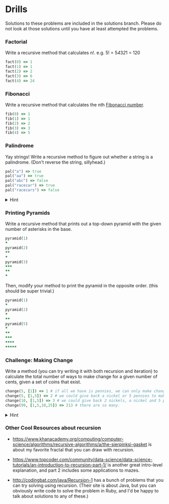 # Drills

Solutions to these problems are included in the solutions branch. Please do not look at those solutions until you have at least attempted the problems.

### Factorial
Write a recursive method that calculates n!.
e.g. 5! = 5*4*3*2*1 = 120
```rb
fact(0) => 1
fact(1) => 1
fact(2) => 2
fact(3) => 6
fact(4) => 24
```

### Fibonacci
Write a recursive method that calculates the nth [Fibonacci number](http://google.com/search?q=fibonacci%20number).
```rb
fib(0) => 1
fib(1) => 1
fib(2) => 2
fib(3) => 3
fib(4) => 5
```

### Palindrome
Yay strings! Write a recursive method to figure out whether a string is a palindrome. (Don't reverse the string, sillyhead.)

```rb
pal("a") => true
pal("aa") => true
pal("abc") => false
pal("racecar") => true
pal("racecars") => false
```

<details><summary>Hint</summary>
Figuring out your "easy part" and "recursive part" is trickier with this problem than with many others. The "easy part" needs to figure out one piece of whether the string is a palindrome, and then the recursion needs to deal with the rest of the string.
</details>

### Printing Pyramids
Write a recursive method that prints out a top-down pyramid with the given number of asterisks in the base.
```rb
pyramid(1)
*
pyramid(2)
**
*
pyramid(3)
***
**
*
```
Then, modify your method to print the pyramid in the opposite order. (this should be super trivial.)
```rb
pyramid(1)
*
pyramid(2)
*
**
pyramid(5)
*
**
***
****
*****
```
### Challenge: Making Change
Write a method (you can try writing it with both recursion and iteration) to calculate the total number of ways to make change for a given number of cents, given a set of coins that exist.

```rb
change(5, [1]) => 1 # if all we have is pennies, we can only make change in one way
change(5, [1,5]) => 2 # we could give back a nickel or 5 pennies to make 5 cents in change
change(10, [1,5]) => 3 # we could give back 2 nickels, a nickel and 5 pennies, or 10 pennies
change(99, [1,5,10,25]) => 213 # there are so many.
```
<details><summary>Hint</summary>
You will likely need 2 base cases and 2 recursive cases to deal with this problem: one case as you have fewer and fewer coins to use, and one as you have fewer and fewer cents to make change for. Spend some time thinking about these examples, which I would say should all be handled by a base case:
```rb
change(5, [5])
change(5, [])
change(0, [1,2,3])
change(-17, [1,2,3])
change(10, [26])
```
</details>

### Other Cool Resources about recursion

* https://www.khanacademy.org/computing/computer-science/algorithms/recursive-algorithms/a/the-sierpinksi-gasket is about my favorite fractal that you can draw with recursion.
* https://www.topcoder.com/community/data-science/data-science-tutorials/an-introduction-to-recursion-part-1/ is another great intro-level explanation, and part 2 includes some applications to mazes.

* http://codingbat.com/java/Recursion-1 has a bunch of problems that you can try solving using recursion. (Their site is about Java, but you can obviously write code to solve the problem in Ruby, and I'd be happy to talk about solutions to any of these.)
